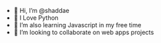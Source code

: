 - 👋 Hi, I’m @shaddae
- 👀 I Love Python
- 🌱 I’m also learning Javascript in my free time
- 💞️ I’m looking to collaborate on web apps projects

<!---
shaddae/shaddae is a ✨ special ✨ repository because its `README.md` (this file) appears on your GitHub profile.
You can click the Preview link to take a look at your changes.
--->
